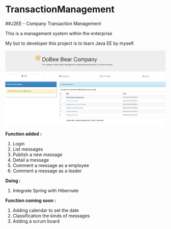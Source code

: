 TransactionManagement
=====================

##J2EE - Company Transaction Management

This is a management system within the enterprise

My but to developer this project is to learn Java EE by myself.

![Alt text](/index.jpg?raw=true "Optional Title")

**Function added :**

1. Login
2. List messages
3. Publish a new massage
4. Detail a message
5. Comment a message as a employee
6. Comment a message as a leader

**Doing :**

1. Integrate Spring with Hibernate

**Function coming soon :**

1. Adding calendar to set the date 
2. Classification the kinds of messages
3. Adding a scrum board



